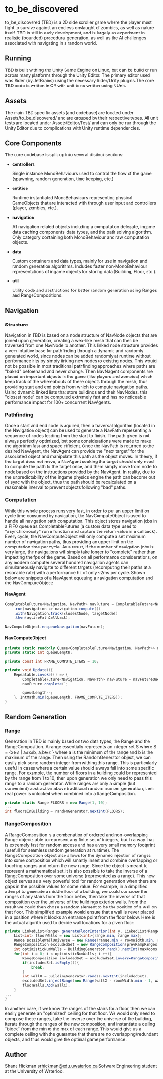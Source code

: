to_be_discovered
========

to_be_discovered (TBD) is a 2D side scroller game where the player must fight to survive against an endless onslaught of zombies, as well as nature itself. TBD is still in early development, and is largely an experiment in realistic (bounded) procedural generation, as well as the AI challenges associated with navigating in a random world.


Running
-----

TBD is built withing the Unity Game Engine on Linux, but can be build or run across many platforms through the Unity Editor. The primary editor used was Rider (by JetBrains) using the necessary Rider/Unity plugins.The core TBD code is written in C# with unit tests written using NUnit.


Assets
-----

The main TBD specific assets (and codebase) are located under Assets/to_be_discovered/ and are grouped by their respective types. All unit tests are located under Assets/Editor/Test/ and can only be run through the Unity Editor due to complications with Unity runtime dependencies.


Core Components
-----

The core codebase is split up into several distinct sections:
* **controllers** 

	Single instance MonoBehaviours used to control the flow of the game (spawning, random generation, time keeping, etc.)

* **entities** 

	Runtime instantiated MonoBehaviours representing physical GameObjects that are interacted with through user input and controllers (player, zombies, etc.).

* **navigation** 

	All navigation related objects including a computation delegate, ingame data caching components, data types, and the path solving algorithm. Only category containing both MonoBehaviour and raw computation objects.

* **data** 

	Custom containers and data types, mainly for use in navigation and random generation algorithms. Includes faster non-MonoBehaviour representations of ingame objects for storing data (Building, Floor, etc.).

* **util** 

	Utility code and abstractions for better random generation using Ranges and RangeCompositions.


Navigation
-----

### Structure
Navigation in TBD is based on a node structure of NavNode objects that are joined upon generation, creating a web-like mesh that can then be traversed from one NavNode to another. This linked node structure provides a very intuitive base for pathfinding through a dynamic and randomly generated world, since nodes can be added randomly at runtime without performance hits by simply linking new nodes to existing nodes. This would not be possible in most traditional pathfinding approaches where paths are "baked" beforehand and never change. Then NavNagent components are placed on important objects in the game (like players and zombies) which keep track of the whereabouts of these objects through the mesh, thus providing start and end points from which to compute navigation paths. Using dynamic linked lists that store buildings and their NavNodes, this "closest node" can be computed extremely fast and has no noticeable performance impact for 100+ concurrent NavAgents. 

### Pathfinding
Once a start and end node is aquired, then a traversal algorithm (located in the Navigation object) can be used to generate a NavPath representing a sequence of nodes leading from the start to finish. The path given is not always perfectly optimized, but some considerations were made to make the algorithm fast and space efficient. Once the NavPath is returned to the desired NavAgent, the NavAgent can provide the "next target" for the associated object and manipulate this path as the object moves. In theory, if the target does not move, a NavAgent seeking the target should only need to compute the path to the target once, and them simply move from node to node based on the instructions provided by the NavAgent. In reality, due to the unpredictability of the ingame physics engine the path can become out of sync with the object, thus the path should be recalculated on a reasonable interval to prevent objects following "bad" paths.

### Computation
While this whole process runs very fast, in order to put an upper limit on cycle time consumed by navigation, the NavComputeObject is used to handle all navigation path computation. This object stores navigation jobs in a FIFO queue as CompletableFutures (a custom data type used to "asynchronously" run a function and capture the return value in a callback). Every cycle, the NavComputeObject will only compute a set maximum number of navigation paths, thus providing an upper limit on the computation time per cycle. As a result, if the number of navigation jobs is very large, the navigations will simply take longer to "complete" rather than impacting the fps of the game. Based on all performance considerations, on any modern computer several hundred navigation agents can simultaneously navigate to different targets (recomputing their paths at a resonable rate) with a performance hit of only ~2ms per cycle. Shown below are snippets of a NavAgent equeuing a navigation computation and the NavComputeObject:
#### NavAgent
```cs
CompletableFuture<Navigation, NavPath> navFuture = CompletableFuture<Navigation, NavPath>
	.run(navigation => navigation.compute())
	.with(Navigation.track(closestNode, targetNode))
	.then(aquirePathCallback);
			
NavComputeObject.enqueueNavigation(navFuture);
```
#### NavComputeObject
```cs
private static readonly Queue<CompletableFuture<Navigation, NavPath>> navFutureQueue = new Queue<CompletableFuture<Navigation, NavPath>>();
private static int queueLength;

private const int FRAME_COMPUTE_ITERS = 10;

private void Update(){
	Repeatable.invoke(() => {
		CompletableFuture<Navigation, NavPath> navFuture = navFutureQueue.Dequeue();
		navFuture.complete();
	
		queueLength--;
	}, IntMath.min(queueLength, FRAME_COMPUTE_ITERS));
}
```

Random Generation
-----

### Range
Generation in TBD is mainly based on two data types, the Range and the RangeComposition. A range essentially represents an integer set S where S = {x∈ℤ | a≤x≤b, a,b∈ℤ } where a is the minimum of the range and b is the maximum of the range. Then using the RandomGenerator object, we can easily pick some random integer from withing this range. This is particularly useful in cases where a certain value should always fall into some specific range. For example, the number of floors in a building could be represented by the range from 1 to 10, then upon generation we only need to pass this range to a random generator. While ranges are only a simple (but convenient) abstraction above traditional random number generation, their real power is unlocked when combined into a RangeComposition. 
```cs
private static Range FLOORS = new Range(1, 10);
...
int floorsInBuilding = randomGenerator.nextInt(FLOORS);
```

### RangeComposition
A RangeComposition is a combenation of ordered and non-overlapping Range objects able to represent any finite set of integers, but in a way that is extremely fast for random access and has a very small memory footprint (usefull for seamless random generation at runtime). The RangeComposition object also allows for the dynamic injection of ranges into some composition which will smartly insert and combine overlapping or touching ranges and return the new range. Since the object is meant to represent a mathematical set, it is also possible to take the inverse of a RangeComposition over some universe (represented as a range). This new object serves as a very powerful tool for random generation when there are gaps in the possible values for some value. For example, in a simplified attempt to generate a middle floor of a building, we could compose the ranges of any stairs from the floor below, then take the inverse of that composition over the universe of the buildings exterior walls. From the result we could then chose a random element to be the position of a wall on that floor. This simplified example would ensure that a wall is never placed in a position where it blocks an entrance point from the floor below. Here is the actual algorith used to decide wall locations for a given floor:
```cs
private LinkedList<Range> generateFloorInterior(int y, LinkedList<Range> prevRampRanges){
	List<int> floorWalls = new List<int>{range.min, range.max};
	Range possibleWallUniverse = new Range(range.min + roomWidth.min, range.max - roomWidth.min);
	RangeComposition excludedSet = new RangeComposition(prevRampRanges);
	int optimisticNumWalls = BuildingGenerator.rand().nextInt(maxRooms, x => Mathf.Pow(x, 2f));
	for(int i = 0; i < optimisticNumWalls; i ++){
		RangeComposition includedSet = excludedSet.inverseRangeComposition(possibleWallUniverse);
		if(includedSet.isEmpty()){
			break;
		}
		int wallX = BuildingGenerator.rand().nextInt(includedSet);
		excludedSet.injectRange(new Range(wallX - roomWidth.min - 1, wallX + roomWidth.min + 1));
		floorWalls.Add(wallX);
	}
...
}
```
In another case, if we know the ranges of the stairs for a floor, then we can easily generate an "optimized" ceiling for that floor. We would only need to compose these ranges, take the inverse over the universe of the building, iterate through the ranges of the new composition, and instantiate a ceiling "block" from the min to the max of each range. This would give us a complete ceiling with the guarantee that there are no overlapping/redundant objects, and thus would give the optimal game performance.


Author
-----

Shane Hickman <srhickman@edu.uwaterloo.ca> Sofware Engineering student at the University of Waterloo.

